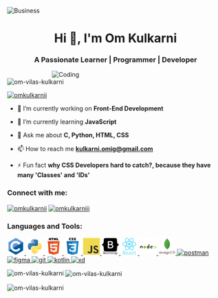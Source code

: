 ![Business](https://user-images.githubusercontent.com/114779868/218527936-d9fba101-3741-4a4f-929d-d6785e5eada1.gif)


<h1 align="center">Hi 👋, I'm Om Kulkarni</h1>
<h3 align="center">A Passionate Learner | Programmer | Developer  </h3>
<img align="right" alt="Coding" width="400" src="https://cdn.dribbble.com/users/1292677/screenshots/6139167/avento.gif">


<p align="left"> <img src="https://komarev.com/ghpvc/?username=om-vilas-kulkarni&label=Profile%20views&color=0e75b6&style=flat" alt="om-vilas-kulkarni" /> </p>

<p align="left"> <a href="https://in.linkedin.com/in/omkulkarnii" target="blank"><img src="https://img.shields.io/twitter/follow/omkulkarnii?logo=linkedin&style=for-the-badge" alt="omkulkarnii" /></a> </p>

- 🔭 I’m currently working on **Front-End Development**

- 🌱 I’m currently learning **JavaScript**

- 💬 Ask me about **C, Python, HTML, CSS**

- 📫 How to reach me **kulkarni.omig@gmail.com**

- ⚡ Fun fact **why CSS Developers hard to catch?, because they have many 'Classes' and 'IDs'**

<h3 align="left">Connect with me:</h3>
<p align="left">
<a href="https://linkedin.com/in/omkulkarnii" target="blank"><img align="center" src="https://raw.githubusercontent.com/rahuldkjain/github-profile-readme-generator/master/src/images/icons/Social/linked-in-alt.svg" alt="omkulkarnii" height="30" width="40" /></a>
<a href="https://instagram.com/omkulkarniii" target="blank"><img align="center" src="https://raw.githubusercontent.com/rahuldkjain/github-profile-readme-generator/master/src/images/icons/Social/instagram.svg" alt="omkulkarniii" height="30" width="40" /></a>

<h3 align="left">Languages and Tools:</h3>
<p>
<a href="https://www.cprogramming.com/" target="_blank" rel="noreferrer"> <img
            src="https://raw.githubusercontent.com/devicons/devicon/master/icons/c/c-original.svg" alt="c" width="40"
            height="40" /> </a>
    <a href="https://www.python.org" target="_blank" rel="noreferrer"> <img
            src="https://raw.githubusercontent.com/devicons/devicon/master/icons/python/python-original.svg"
            alt="python" width="40" height="40" /> </a>
    <a href="https://www.w3.org/html/" target="_blank" rel="noreferrer"> <img
            src="https://raw.githubusercontent.com/devicons/devicon/master/icons/html5/html5-original-wordmark.svg"
            alt="html5" width="40" height="40" /> </a>
    <a href="https://www.w3schools.com/css/" target="_blank" rel="noreferrer"> <img
            src="https://raw.githubusercontent.com/devicons/devicon/master/icons/css3/css3-original-wordmark.svg"
            alt="css3" width="40" height="40" /> </a>
    <a href="https://developer.mozilla.org/en-US/docs/Web/JavaScript" target="_blank" rel="noreferrer"> <img
            src="https://raw.githubusercontent.com/devicons/devicon/master/icons/javascript/javascript-original.svg"
            alt="javascript" width="40" height="40" /> </a>
    <a href="https://getbootstrap.com" target="_blank" rel="noreferrer"> <img
            src="https://raw.githubusercontent.com/devicons/devicon/master/icons/bootstrap/bootstrap-plain-wordmark.svg"
            alt="bootstrap" width="40" height="40" /> </a>
    <a href="https://reactjs.org/" target="_blank" rel="noreferrer">
        <img src="https://raw.githubusercontent.com/devicons/devicon/master/icons/react/react-original-wordmark.svg"
            alt="react" width="40" height="40" /> </a>
    <a href="https://nodejs.org" target="_blank" rel="noreferrer"> <img
            src="https://raw.githubusercontent.com/devicons/devicon/master/icons/nodejs/nodejs-original-wordmark.svg"
            alt="nodejs" width="40" height="40" /> </a>
    <a href="https://www.mongodb.com/" target="_blank" rel="noreferrer"> <img
            src="https://raw.githubusercontent.com/devicons/devicon/master/icons/mongodb/mongodb-original-wordmark.svg"
            alt="mongodb" width="40" height="40" /> </a>
    <a href="https://postman.com" target="_blank" rel="noreferrer"> <img
            src="https://www.vectorlogo.zone/logos/getpostman/getpostman-icon.svg" alt="postman" width="40"
            height="40" /> </a>
    <a href="https://www.figma.com/" target="_blank" rel="noreferrer"> <img
            src="https://www.vectorlogo.zone/logos/figma/figma-icon.svg" alt="figma" width="40" height="40" /> </a>
    <a href="https://git-scm.com/" target="_blank" rel="noreferrer"> <img
            src="https://www.vectorlogo.zone/logos/git-scm/git-scm-icon.svg" alt="git" width="40" height="40" /> </a>
    <a href="https://kotlinlang.org" target="_blank" rel="noreferrer"> <img
            src="https://www.vectorlogo.zone/logos/kotlinlang/kotlinlang-icon.svg" alt="kotlin" width="40"
            height="40" /> </a>
    <a href="https://www.adobe.com/products/photoshop.html" target="_blank" rel="noreferrer"> <img
            src="https://pngimg.com/uploads/photoshop/photoshop_PNG68.png" alt="xd" width="40" height="40" /> </a> </p>

<p><img align="left" src="https://github-readme-stats.vercel.app/api/top-langs?username=om-vilas-kulkarni&show_icons=true&locale=en&layout=compact&theme=tokyonight" alt="om-vilas-kulkarni" /></p>

<p>&nbsp;<img align="center" src="https://github-readme-stats.vercel.app/api?username=om-vilas-kulkarni&show_icons=true&locale=en&theme=tokyonight" alt="om-vilas-kulkarni" /></p>

<p><img align="center" src="https://github-readme-streak-stats.herokuapp.com/?user=om-vilas-kulkarni&&theme=tokyonight" alt="om-vilas-kulkarni" /></p>
